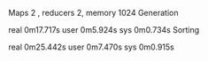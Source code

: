 Maps 2 , reducers 2, memory 1024 
Generation

real	0m17.717s
user	0m5.924s
sys	0m0.734s
Sorting

real	0m25.442s
user	0m7.470s
sys	0m0.915s

